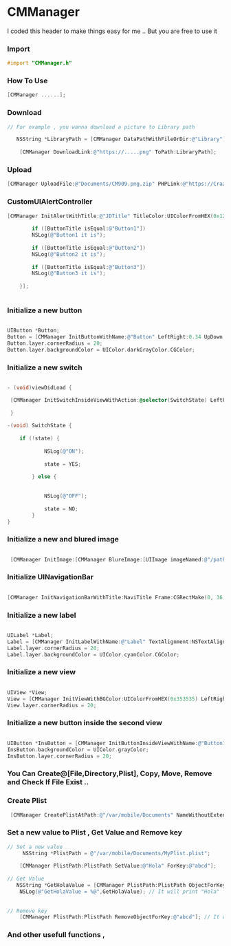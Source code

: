 # CMManager

I coded this header to make things easy for me .. But you are free to use it 


### Import 

```objective-c
#import "CMManager.h"
```


### How To Use

```objective-c
[CMManager ......];
```
 
 
### Download

```objective-c
// For example , you wanna download a picture to Library path 

   NSString *LibraryPath = [CMManager DataPathWithFileOrDir:@"Library"];
    
    [CMManager DownloadLink:@"https://.....png" ToPath:LibraryPath];
```



### Upload 
```objective-c
[CMManager UploadFile:@"Documents/CM909.png.zip" PHPLink:@"https://Crazy/PP.php" PHPNameValue:@"upload"];
```

### CustomUIAlertController

```objective-c
[CMManager InitAlertWithTitle:@"JDTitle" TitleColor:UIColorFromHEX(0x128890) Message:@"Cmessage" MessageColor:UIColor.greenColor Buttons:@[@"Button1",@"Button2",@"Button3"] ButtonsColor:UIColor.whiteColor ButtonsImage:[UIImage imageNamed:@"sys"] BackgroundColor:UIColorFromHEX(0x303030) AlertStyle:UIAlertControllerStyleAlert Target:self handler:^(NSString * _Nullable ButtonTitle) {
       
        if ([ButtonTitle isEqual:@"Button1"])
        NSLog(@"Button1 it is");
        
        if ([ButtonTitle isEqual:@"Button2"])
        NSLog(@"Button2 it is");
        
        if ([ButtonTitle isEqual:@"Button3"])
        NSLog(@"Button3 it is");
           
    }];
    
```


### Initialize a new button 

```objective-c

UIButton *Button;
Button = [CMManager InitButtonWithName:@"Button" LeftRight:0.34 UpDown:0.33 Width:0.30 Height:0.07 InView:self.view Target:self Action:@selector(Action:)];
Button.layer.cornerRadius = 20;
Button.layer.backgroundColor = UIColor.darkGrayColor.CGColor;
```


### Initialize a new switch 

```objective-c

- (void)viewDidLoad {

 [CMManager InitSwitchInsideViewWithAction:@selector(SwitchState) LeftRight:0.48 UpDown:0.40 Width:1.1 Height:1.2 InView:self.view Target:self];
 
 }
 
-(void) SwitchState {
    
    if (!state) {
    
            NSLog(@"ON");
    
            state = YES;
    
        } else {
    
    
            NSLog(@"OFF");
    
            state = NO;
        }
}

```


### Initialize a new and blured image  

```objective-c

 [CMManager InitImage:[CMManager BlureImage:[UIImage imageNamed:@"/path/to/image.png"] BlureLevel:94.0f] LeftRight:0.1 UpDown:0.1 Width:0.1 Height:0.1 InView:self.view];

```


### Initialize UINavigationBar  

```objective-c

[CMManager InitNavigationBarWithTitle:NaviTitle Frame:CGRectMake(0, 36, self.view.frame.size.width, 45) Style:UIBarStyleBlack LeftButton:UIBarButtonSystemItemCancel LeftButtonAction:@selector(CancelButton) RightButton:UIBarButtonSystemItemDone RightButtonAction:@selector(DoneButton) InView:self.view Target:self];


```


### Initialize a new label  

```objective-c

UILabel *Label;
Label = [CMManager InitLabelWithName:@"Label" TextAlignment:NSTextAlignmentCenter LeftRight:0.34 UpDown:0.22 Width:0.30 Height:0.07 InView:self.view];
Label.layer.cornerRadius = 20;
Label.layer.backgroundColor = UIColor.cyanColor.CGColor;
```


### Initialize a new view 

```objective-c

UIView *View;
View = [CMManager InitViewWithBGColor:UIColorFromHEX(0x353535) LeftRight:22.7 UpDown:19.5 Width:1.1 Height:9 BackgroundImage:[CMManager BlureImage:[UIImage imageNamed:@"/path/to/image.png"] BlureLevel:94.0] InView:self.view];
View.layer.cornerRadius = 20;
```


### Initialize a new button inside the second view 

```objective-c

UIButton *InsButton = [CMManager InitButtonInsideViewWithName:@"Button1" LeftRight:55 UpDown:11.5 Width:0.45 Height:0.30 InView:View Target:self Action:@selector(BInside:)];
InsButton.backgroundColor = UIColor.grayColor;
InsButton.layer.cornerRadius = 20;
```




### You Can Create@[File,Directory,Plist], Copy, Move, Remove and Check If File Exist ..



### Create Plist

```objective-c
 [CMManager CreatePlistAtPath:@"/var/mobile/Documents" NameWithoutExtension:@"MyPlist"];
```



### Set a new value to Plist , Get Value and Remove key

```objective-c
// Set a new value
     NSString *PlistPath = @"/var/mobile/Documents/MyPlist.plist";
    
    [CMManager PlistPath:PlistPath SetValue:@"Hola" ForKey:@"abcd"];
   
// Get Value
   NSString *GetHolaValue = [CMManager PlistPath:PlistPath ObjectForKey:@"abcd"];
    NSLog(@"GetHolaValue = %@",GetHolaValue); // It will print "Hola"
    
    
// Remove key
    [CMManager PlistPath:PlistPath RemoveObjectForKey:@"abcd"]; // It will remove Hola
```



### And other usefull functions ,













 






